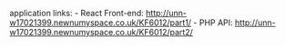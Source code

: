 application links:
	- React Front-end: http://unn-w17021399.newnumyspace.co.uk/KF6012/part1/
	- PHP API: http://unn-w17021399.newnumyspace.co.uk/KF6012/part2/